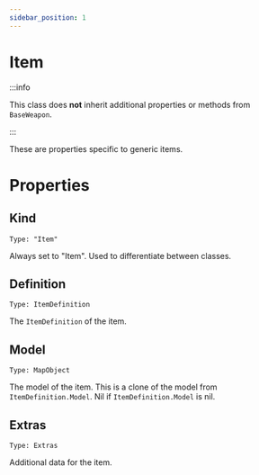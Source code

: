 ```yaml
---
sidebar_position: 1
---
```


# Item

:::info

This class does **not** inherit additional properties or methods from `BaseWeapon`.

:::

These are properties specific to generic items.

# Properties

## Kind

`Type: "Item"`

Always set to "Item". Used to differentiate between classes.

## Definition

`Type: ItemDefinition`

The `ItemDefinition` of the item.

## Model

`Type: MapObject`

The model of the item. This is a clone of the model from `ItemDefinition.Model`. Nil if `ItemDefinition.Model` is nil.

## Extras

`Type: Extras`

Additional data for the item.